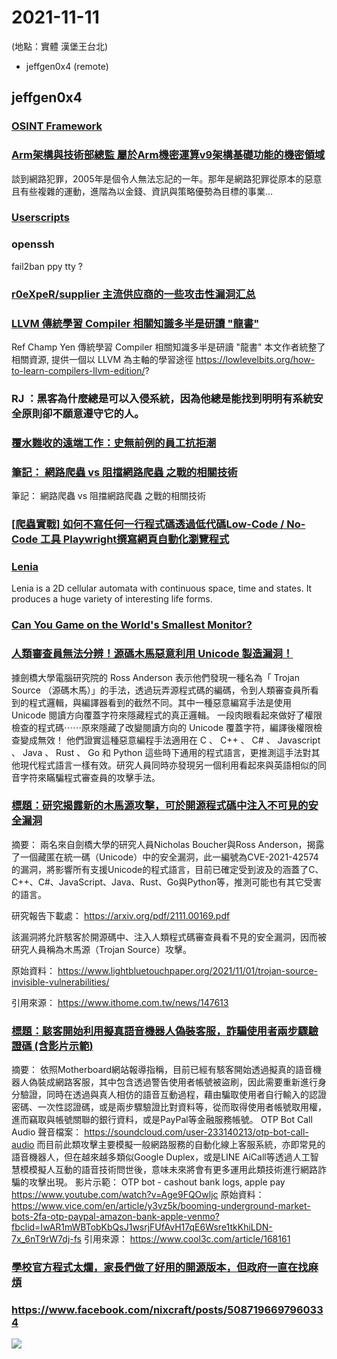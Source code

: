 # 2021-11-11

(地點：實體 漢堡王台北)

- jeffgen0x4 (remote)

## jeffgen0x4

### [OSINT Framework](https://github.com/lockfale/osint-framework)
### [Arm架構與技術部總監 屬於Arm機密運算v9架構基礎功能的機密領域](https://www.eettaiwan.com/20211110nt71-the-business-plan-of-cyber-criminals/)

談到網路犯罪，2005年是個令人無法忘記的一年。那年是網路犯罪從原本的惡意且有些複雜的運動，進階為以金錢、資訊與策略優勢為目標的事業…

### [Userscripts](https://github.com/Schegge/Userscripts)
### openssh

fail2ban
ppy tty ?

### [r0eXpeR/supplier 主流供应商的一些攻击性漏洞汇总](https://github.com/r0eXpeR/supplier)
### [LLVM 傳統學習 Compiler 相關知識多半是研讀 "龍書"](https://www.plurk.com/p/ompq0h)
Ref Champ Yen
傳統學習 Compiler 相關知識多半是研讀 "龍書"
本文作者統整了相關資源, 提供一個以 LLVM 為主軸的學習途徑
https://lowlevelbits.org/how-to-learn-compilers-llvm-edition/?

### RJ ：黑客為什麼總是可以入侵系統，因為他總是能找到明明有系統安全原則卻不願意遵守它的人。

### [覆水難收的遠端工作：史無前例的員工抗拒潮](https://vocus.cc/article/61880cd8fd89780001f06008)

### [筆記： 網路爬蟲 vs 阻擋網路爬蟲 之戰的相關技術](https://github.com/niespodd/browser-fingerprinting)
筆記： 網路爬蟲 vs 阻擋網路爬蟲 之戰的相關技術

### [[爬蟲實戰] 如何不寫任何一行程式碼透過低代碼Low-Code / No-Code 工具 Playwright撰寫網頁自動化瀏覽程式](https://www.youtube.com/watch?v=moeAmM-7ybE)

### [Lenia](https://github.com/Chakazul/Lenia)

Lenia is a 2D cellular automata with continuous space, time and states. It produces a huge variety of interesting life forms.

### [Can You Game on the World's Smallest Monitor?](https://www.youtube.com/watch?v=eNmPhPk5UHo)

### [人類審查員無法分辨！源碼木馬惡意利用 Unicode 製造漏洞！](https://www.pcmarket.com.hk/trojan-source-invisible-vulnerabilities/)
據劍橋大學電腦研究院的 Ross Anderson 表示他們發現一種名為「 Trojan Source （源碼木馬）」的手法，透過玩弄源程式碼的編碼，令到人類審查員所看到的程式邏輯，與編譯器看到的截然不同。其中一種惡意編寫手法是使用 Unicode 閱讀方向覆蓋字符來隱藏程式的真正邏輯。
一段肉眼看起來做好了權限檢查的程式碼⋯⋯原來隱藏了改變閱讀方向的 Unicode 覆蓋字符，編譯後權限檢查變成無效！
他們證實這種惡意編程手法適用在 C 、 C++ 、 C# 、 Javascript 、 Java 、 Rust 、 Go 和 Python 這些時下通用的程式語言，更推測這手法對其他現代程式語言一樣有效。研究人員同時亦發現另一個利用看起來與英語相似的同音字符來瞞騙程式審查員的攻擊手法。

### [標題：研究揭露新的木馬源攻擊，可於開源程式碼中注入不可見的安全漏洞](https://www.facebook.com/netwargame/posts/4378445635537586)

摘要：
兩名來自劍橋大學的研究人員Nicholas Boucher與Ross Anderson，揭露了一個藏匿在統一碼（Unicode）中的安全漏洞，此一編號為CVE-2021-42574的漏洞，將影響所有支援Unicode的程式語言，目前已確定受到波及的涵蓋了C、C++、C#、JavaScript、Java、Rust、Go與Python等，推測可能也有其它受害的語言。

研究報告下載處：
https://arxiv.org/pdf/2111.00169.pdf

該漏洞將允許駭客於開源碼中、注入人類程式碼審查員看不見的安全漏洞，因而被研究人員稱為木馬源（Trojan Source）攻擊。

原始資料：
https://www.lightbluetouchpaper.org/2021/11/01/trojan-source-invisible-vulnerabilities/

引用來源：
https://www.ithome.com.tw/news/147613

### [標題：駭客開始利用擬真語音機器人偽裝客服，詐騙使用者兩步驟驗證碼 (含影片示範)](https://www.facebook.com/netwargame/posts/4396283063753843)
摘要：
依照Motherboard網站報導指稱，目前已經有駭客開始透過擬真的語音機器人偽裝成網路客服，其中包含透過警告使用者帳號被盜刷，因此需要重新進行身分驗證，同時在透過與真人相仿的語音互動過程，藉由騙取使用者自行輸入的認證密碼、一次性認證碼，或是兩步驟驗證比對資料等，從而取得使用者帳號取用權，進而竊取與帳號關聯的銀行資料，或是PayPal等金融服務帳號。
OTP Bot Call Audio 聲音檔案：
https://soundcloud.com/user-233140213/otp-bot-call-audio
而目前此類攻擊主要模擬一般網路服務的自動化線上客服系統，亦即常見的語音機器人，但在越來越多類似Google Duplex，或是LINE AiCall等透過人工智慧模模擬人互動的語音技術問世後，意味未來將會有更多運用此類技術進行網路詐騙的攻擊出現。
影片示範：
OTP bot - cashout bank logs, apple pay
https://www.youtube.com/watch?v=Age9FQOwljc
原始資料：
https://www.vice.com/en/article/y3vz5k/booming-underground-market-bots-2fa-otp-paypal-amazon-bank-apple-venmo?fbclid=IwAR1mWBTobKbQsJ1wsrjFUfAvH17qE6Wsre1tkKhiLDN-7x_6nT9rW7dj-fs
引用來源：
https://www.cool3c.com/article/168161

### [學校官方程式太爛，家長們做了好用的開源版本，但政府一直在找麻煩](https://www.techbang.com/posts/91449-official-skolplattformen-app)

### https://www.facebook.com/nixcraft/posts/5087196697960334

![]()![](https://i.imgur.com/Scjnflc.jpg)
